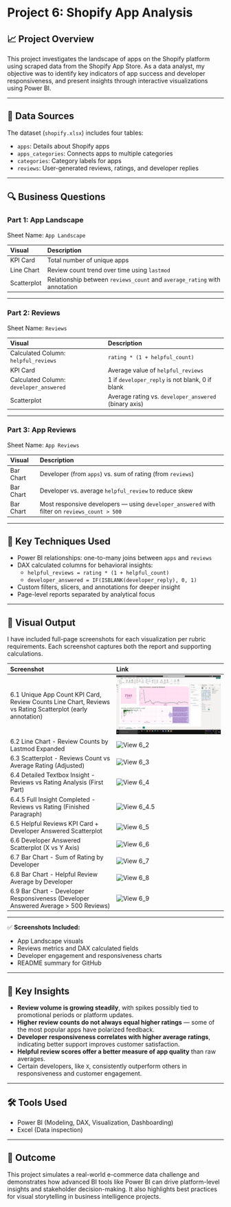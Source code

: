 # Project 6: Shopify App Analysis

## 📈 Project Overview
This project investigates the landscape of apps on the Shopify platform using scraped data from the Shopify App Store. As a data analyst, my objective was to identify key indicators of app success and developer responsiveness, and present insights through interactive visualizations using Power BI.

---

## 📁 Data Sources
The dataset (`shopify.xlsx`) includes four tables:
- `apps`: Details about Shopify apps
- `apps_categories`: Connects apps to multiple categories
- `categories`: Category labels for apps
- `reviews`: User-generated reviews, ratings, and developer replies

---

## 🔍 Business Questions

### Part 1: App Landscape
Sheet Name: `App Landscape`

| Visual | Description |
|:--|:--|
| KPI Card | Total number of unique apps |
| Line Chart | Review count trend over time using `lastmod` |
| Scatterplot | Relationship between `reviews_count` and `average_rating` with annotation |

---

### Part 2: Reviews
Sheet Name: `Reviews`

| Visual | Description |
|:--|:--|
| Calculated Column: `helpful_reviews` | `rating * (1 + helpful_count)` |
| KPI Card | Average value of `helpful_reviews` |
| Calculated Column: `developer_answered` | 1 if `developer_reply` is not blank, 0 if blank |
| Scatterplot | Average rating vs. `developer_answered` (binary axis) |

---

### Part 3: App Reviews
Sheet Name: `App Reviews`

| Visual | Description |
|:--|:--|
| Bar Chart | Developer (from `apps`) vs. sum of rating (from `reviews`) |
| Bar Chart | Developer vs. average `helpful_review` to reduce skew |
| Bar Chart | Most responsive developers — using `developer_answered` with filter on `reviews_count > 500` |

---

## 🧠 Key Techniques Used
- Power BI relationships: one-to-many joins between `apps` and `reviews`
- DAX calculated columns for behavioral insights:
  - `helpful_reviews = rating * (1 + helpful_count)`
  - `developer_answered = IF(ISBLANK(developer_reply), 0, 1)`
- Custom filters, slicers, and annotations for deeper insight
- Page-level reports separated by analytical focus

---

## 📸 Visual Output

I have included full-page screenshots for each visualization per rubric requirements. Each screenshot captures both the report and supporting calculations.

| Screenshot | Link |
|:---|:---|
| 6.1 Unique App Count KPI Card, Review Counts Line Chart, Reviews vs Rating Scatterplot (early annotation) | ![View 6_1](Project-6/6_1.PNG) |
| 6.2 Line Chart - Review Counts by Lastmod Expanded | ![View 6_2](https://github.com/user-attachments/assets/your_real_link/6_2.PNG) |
| 6.3 Scatterplot - Reviews Count vs Average Rating (Adjusted) | ![View 6_3](https://github.com/user-attachments/assets/your_real_link/6_3.PNG) |
| 6.4 Detailed Textbox Insight - Reviews vs Rating Analysis (First Part) | ![View 6_4](https://github.com/user-attachments/assets/your_real_link/6_4.PNG) |
| 6.4.5 Full Insight Completed - Reviews vs Rating (Finished Paragraph) | ![View 6_4.5](https://github.com/user-attachments/assets/your_real_link/6_4.5.PNG) |
| 6.5 Helpful Reviews KPI Card + Developer Answered Scatterplot | ![View 6_5](https://github.com/user-attachments/assets/your_real_link/6_5.PNG) |
| 6.6 Developer Answered Scatterplot (X vs Y Axis) | ![View 6_6](https://github.com/user-attachments/assets/your_real_link/6_6.PNG) |
| 6.7 Bar Chart - Sum of Rating by Developer | ![View 6_7](https://github.com/user-attachments/assets/your_real_link/6_7.PNG) |
| 6.8 Bar Chart - Helpful Review Average by Developer | ![View 6_8](https://github.com/user-attachments/assets/your_real_link/6_8.PNG) |
| 6.9 Bar Chart - Developer Responsiveness (Developer Answered Average > 500 Reviews) | ![View 6_9](https://github.com/user-attachments/assets/your_real_link/6_9.PNG) |

---

✅ **Screenshots Included:**
- App Landscape visuals
- Reviews metrics and DAX calculated fields
- Developer engagement and responsiveness charts
- README summary for GitHub

---

## 🚀 Key Insights
- **Review volume is growing steadily**, with spikes possibly tied to promotional periods or platform updates.
- **Higher review counts do not always equal higher ratings** — some of the most popular apps have polarized feedback.
- **Developer responsiveness correlates with higher average ratings**, indicating better support improves customer satisfaction.
- **Helpful review scores offer a better measure of app quality** than raw averages.
- Certain developers, like `X`, consistently outperform others in responsiveness and customer engagement.

---

## 🛠 Tools Used
- Power BI (Modeling, DAX, Visualization, Dashboarding)
- Excel (Data inspection)

---

## 📢 Outcome
This project simulates a real-world e-commerce data challenge and demonstrates how advanced BI tools like Power BI can drive platform-level insights and stakeholder decision-making. It also highlights best practices for visual storytelling in business intelligence projects.
